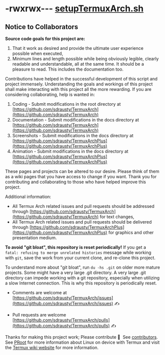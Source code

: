 # -rwxrwx--- [setupTermuxArch.sh](https://raw.githubusercontent.com/sdrausty/TermuxArch/master/setupTermuxArch.sh)

## Notice to Collaborators

__Source code goals for this project are:__
1. That it work as desired and provide the ultimate user experience possible when executed, 
2. Minimum lines and length possible while being obviously legible, clearly readable and understandable, all at the same time.  It should be a pleasure to read.  This includes the documentation too.

Contributions have helped in the successful development of this script and project immensely.  Understanding the goals and workings of this project shall make interacting with this project all the more rewarding.  If you are considering collaborating, help is wanted in:
1. Coding - Submit modifications in the root directory at [https://github.com/sdrausty/TermuxArch](https://github.com/sdrausty/TermuxArch)
2. Documentation - Submit modifications in the docs directory at [https://github.com/sdrausty/TermuxArch](https://github.com/sdrausty/TermuxArch)
3. Screenshots - Submit modifications in the docs directory at [https://github.com/sdrausty/TermuxArchPlus](https://github.com/sdrausty/TermuxArchPlus)
4. Animation - Submit modifications in the docs directory at [https://github.com/sdrausty/TermuxArchPlus](https://github.com/sdrausty/TermuxArchPlus)

These pages and projects can be altered to our desire. Please think of them as a wiki pages that you have access to change if you want.  Thank you for contributing and collaborating to those who have helped improve this project.  

Additional information: 
* All Termux Arch related issues and pull requests should be addressed through [https://github.com/sdrausty/TermuxArch](https://github.com/sdrausty/TermuxArch) for text changes,
* All Termux Arch related issues and pull requests should be delivered through [https://github.com/sdrausty/TermuxArchPlus](https://github.com/sdrausty/TermuxArchPlus) for graphics and other presentation medium.

__To avoid "git bloat", this repository is reset periodically!__  If you get a `fatal: refusing to merge unrelated histories` message while working with `git`, save the work from your current clone, and re-clone this project.

To understand more about "git bloat", run `du -hs .git` on older more mature projects.  Some might have a very large .git directory.  A very large .git directory can impede working with a git repository, especially when utilizing a slow Internet connection. This is why this repository is periodically reset.  

* Comments are welcome at [https://github.com/sdrausty/TermuxArch/issues](https://github.com/sdrausty/TermuxArch/issues) ✍

* Pull requests are welcome [https://github.com/sdrausty/TermuxArch/pulls](https://github.com/sdrausty/TermuxArch/pulls) ✍

Thanks for making this project work; Please contribute 🔆  See [contributors](./Contributors.md).  See [PRoot](./PRoot) for more information about Linux on device with Termux and visit the [Termux wiki website](https://wiki.termux.com/) for more information.

